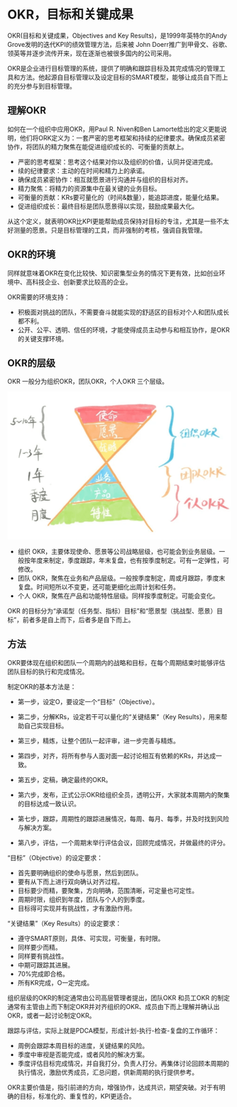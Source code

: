 # OKR，目标和关键成果

OKR(目标和关键成果，Objectives and Key Results)，是1999年英特尔的Andy Grove发明的迭代KPI的绩效管理方法，后来被 John Doerr推广到甲骨文、谷歌、领英等并逐步流传开来，现在逐渐也被很多国内的公司采用。

OKR是企业进行目标管理的系统，提供了明确和跟踪目标及其完成情况的管理工具和方法。他起源自目标管理以及设定目标的SMART模型，能够让成员自下而上的充分参与到目标管理。

## 理解OKR

如何在一个组织中应用OKR，用Paul R. Niven和Ben Lamorte给出的定义更能说明，他们将ORK定义为：一套严密的思考框架和持续的纪律要求。确保成员紧密协作，将团队的精力聚焦在能促进组织成长的、可衡量的贡献上。

- 严密的思考框架：思考这个结果对你以及组织的价值，认同并促进完成。
- 续的纪律要求：主动的在时间和精力上的承诺。
- 确保成员紧密协作：相互就愿景进行沟通并与组织的目标对齐。
- 精力聚焦：将精力的资源集中在最关键的业务目标。
- 可衡量的贡献：KRs要可量化的（时间&数量），能追踪进度，能量化结果。
- 促进组织成长：最终目标是团队愿景得以实现，鼓励成果最大化。

从这个定义，就表明OKR比KPI更能帮助成员保持对目标的专注，尤其是一些不太好测量的愿景。只是目标管理的工具，而非强制的考核，强调自我管理。

## OKR的环境

同样就意味着OKR在变化比较快、知识密集型业务的情况下更有效，比如创业环境中、高科技企业、创新要求比较高的企业。

OKR需要的环境支持：

- 积极面对挑战的团队，不需要奋斗就能实现的舒适区的目标对个人和团队成长都不利。
- 公开、公平、透明、信任的环境，才能使得成员主动参与和相互协作，是OKR的关键支撑环境。

## OKR的层级

OKR 一般分为组织OKR，团队OKR，个人OKR 三个层级。

![okr_layer](okr_layer.png)

- 组织 OKR，主要体现使命、愿景等公司战略层级，也可能会到业务层级。一般按年度来制定，季度跟踪，年末复盘，也有按季度制定。可有一定弹性，可修改。
- 团队 OKR，聚焦在业务和产品层级。一般按季度制定，周或月跟踪，季度末复盘。时间短所以不变更，还可能更细化出周计划和任务。
- 个人 OKR，聚焦在产品和功能特性层级。同样按季度制定。可能会变化。

OKR 的目标分为“承诺型（任务型、指标）目标”和“愿景型（挑战型、愿景）目标”，前者多是自上而下，后者多是自下而上。

## 方法

OKR要体现在组织和团队一个周期内的战略和目标，在每个周期结束时能够评估团队目标的执行和完成情况。

制定OKR的基本方法是：

- 第一步，设定O，要设定一个“目标”（Objective）。

- 第二步，分解KRs，设定若干可以量化的“关键结果”（Key Results），用来帮助自己实现目标。
- 第三步，精炼，让整个团队一起评审，进一步完善与精炼。
- 第四步，对齐，将所有参与人面对面一起讨论相互有依赖的KRs，并达成一致。
- 第五步，定稿，确定最终的OKR。
- 第六步，发布，正式公示OKR给组织全员，透明公开，大家就本周期内的聚集的目标达成一致认识。
- 第七步，跟踪，周期性的跟踪进展情况，每周、每月、每季，并及时找到风险与解决方案。
- 第八步，评估，一个周期末举行评估会议，回顾完成情况，并做最终的评分。

“目标”（Objective）的设定要求：

- 首先要明确组织的使命与愿景，然后到团队。
- 要有从下而上进行双向确认对齐过程。
- 目标要少而精，要聚集，方向明确，范围清晰，可定量也可定性。
- 周期时限，组织到年度，团队与个人的到季度。
- 目标得可实现并有挑战性，才有激励作用。

“关键结果”（Key Results）的设定要求：

- 遵守SMART原则，具体、可实现，可衡量，有时限。
- 同样要少而精。
- 同样要有挑战性。
- 中期可跟踪其进展。
- 70%完成即合格。
- 所有KR完成，O一定完成。

组织层级的OKR的制定通常由公司高层管理者提出，团队OKR 和员工OKR 的制定通常有主管由上而下制定OKR并对齐组织的OKR、成员由下而上理解并确认出OKR，或者一起讨论制定OKR。

跟踪与评估，实际上就是PDCA模型，形成计划-执行-检查-复盘的工作循环：

- 周例会跟踪本周目标的进度，关键结果的风险。
- 季度中审视是否能完成，或者风险的解决方案。
- 季度评估目标完成情况，并自我打分，负责人打分。再集体讨论回顾本周期的执行情况，激励优秀成员，汇总问题，供新周期的执行提供参考。

OKR主要价值是，指引前进的方向，增强协作，达成共识，期望突破。对于有明确的目标，标准化的、重复性的，KPI更适合。

